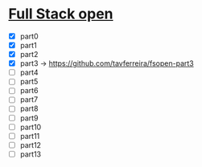 # [Full Stack open](https://fullstackopen.com/en/)

- [x] part0
- [x] part1
- [X] part2
- [x] part3 -> https://github.com/tavferreira/fsopen-part3
- [ ] part4
- [ ] part5
- [ ] part6
- [ ] part7
- [ ] part8
- [ ] part9
- [ ] part10
- [ ] part11
- [ ] part12
- [ ] part13
